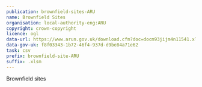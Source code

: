```yaml
---
publication: brownfield-sites-ARU
name: Brownfield Sites
organisation: local-authority-eng:ARU
copyright: crown-copyright
licence: ogl
data-url: https://www.arun.gov.uk/download.cfm?doc=docm93jijm4n11541.xlsm&ver=11522
data-gov-uk: f8f03343-1b72-46f4-937d-d9be84a71e62
task: csv
prefix: brownfield-site-ARU
suffix: .xlsm
---
```


Brownfield sites

